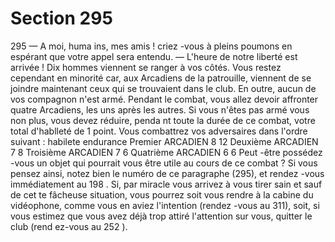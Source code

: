 # Section 295

295
— A moi, huma ins, mes amis ! criez -vous à pleins poumons en
espérant que votre appel sera entendu.
— L'heure de notre liberté est arrivée !
Dix hommes viennent se ranger à vos côtés. Vous restez
cependant en minorité car, aux Arcadiens de la patrouille,
viennent de se joindre maintenant ceux qui se trouvaient dans le
club. En outre, aucun de vos compagnon n'est armé. Pendant le
combat, vous allez devoir affronter quatre Arcadiens, les uns
après les autres. Si vous n'êtes pas armé vous non plus, vous
devez réduire, penda nt toute la durée de ce combat, votre total
d'hablleté  de 1 point. Vous combattrez vos adversaires dans
l'ordre suivant :
habilete  endurance
Premier  ARCADIEN     8   12
Deuxième  ARCADIEN    7   8
Troisième  ARCADIEN    7   6
Quatrième  ARCADIEN    6   6
Peut -être possédez -vous un objet qui pourrait vous être utile au
cours de ce combat ? Si vous pensez ainsi, notez bien le numéro
de ce paragraphe (295), et rendez -vous immédiatement au 198 .
Si, par miracle vous arrivez à vous tirer sain et sauf de cet te
fâcheuse situation, vous pourrez soit vous rendre à la cabine du
vidéophone, comme vous en aviez l'intention (rendez -vous au
311), soit, si vous estimez que vous avez déjà trop attiré
l'attention sur vous, quitter le club (rend ez-vous au 252 ).